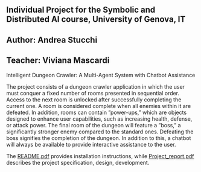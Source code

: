 ## Individual Project for the Symbolic and Distributed AI course, University of Genova, IT 
## Author: Andrea Stucchi
## Teacher: Viviana Mascardi

Intelligent Dungeon Crawler: A Multi-Agent System with Chatbot Assistance 

The project consists of a dungeon crawler application in which the user must conquer a fixed number of rooms presented in sequential order. Access to the next room is unlocked after
successfully completing the current one. A room is considered complete when all enemies within it are defeated. In addition, rooms can contain ”power-ups,” which are objects designed
to enhance user capabilities, such as increasing health, defense, or attack power. The final room of the dungeon will feature a ”boss,” a significantly stronger enemy compared to the standard
ones. Defeating the boss signifies the completion of the dungeon. In addition to this, a chatbot will always be available to provide interactive assistance to the user.

The [README.pdf](https://github.com/MAS-UniGe/DungeonCrawler/blob/master/README.pdf) provides installation instructions, while [Project_report.pdf](https://github.com/MAS-UniGe/DungeonCrawler/blob/master/Project_report.pdf) describes the project specification, design, development. 
